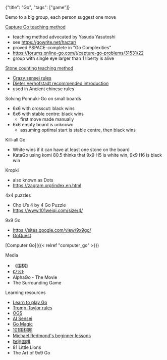 {"title": "Go", "tags": ["game"]}

Demo to a big group, each person suggest one move

[Capture Go teaching method](https://senseis.xmp.net/?AtariGoTeachingMethod)
* teaching method advocated by Yasuda Yasutoshi
* see https://gowrite.net/hactar/
* proved PSPACE-complete in "Go Complexities"
* https://forums.online-go.com/t/capture-go-problems/31531/22
* group with single eye larger than 1 liberty is alive

[Stone counting teaching method](https://senseis.xmp.net/?StoneCountingTeachingMethod)
* [Crazy sensei rules](https://www.crazy-sensei.com/?lang=en&location=rules)
* [Dieter Verhofstadt recommended introduction](https://senseis.xmp.net/?DieterVerhofstadt%2FrecommendedIntroduction)
* used in Ancient chinese rules

Solving Ponnuki-Go on small boards
* 6x6 with crosscut: black wins
* 6x6 with stable centre: black wins
  * first move made manually
* 6x6 empty board is unknown
  * assuming optimal start is stable centre, then black wins

Kill-all Go
* White wins if it can have at least one stone on the board
* KataGo using komi 80.5 thinks that 9x9 H5 is white win, 9x9 H6 is black win

Kropki
* also known as Dots
* https://zagram.org/index.en.html

4x4 puzzles
* Cho U’s 4 by 4 Go Puzzle
* https://www.101weiqi.com/size/4/

9x9 Go
* https://sites.google.com/view/9x9go/
* [GoQuest](http://wars.fm/go9)

[Computer Go]({{< relref "computer_go" >}})

Media
* 《围棋》
* [《7%》](https://v.qq.com/x/cover/li4gx4xjoqf9jk2/a0025stauhc.html)
* AlphaGo - The Movie
* The Surrounding Game

Learning resources
* [Learn to play Go](https://www.learn-go.net/)
* [Tromp-Taylor rules](https://tromp.github.io/go.html)
* [OGS](https://online-go.com/)
* [AI Sensei](https://ai-sensei.com/)
* [Go Magic](https://gomagic.org/)
* [101围棋网](https://www.101weiqi.com/)
* [Michael Redmond's beginner lessons](https://www.youtube.com/playlist?list=PLW5_cMTm0wvamCNX7qNoUqbXxeHt9n67i)
* [极简围棋](https://www.zhihu.com/remix/albums/1023297931847290880)
* 81 Little Lions
* The Art of 9x9 Go
